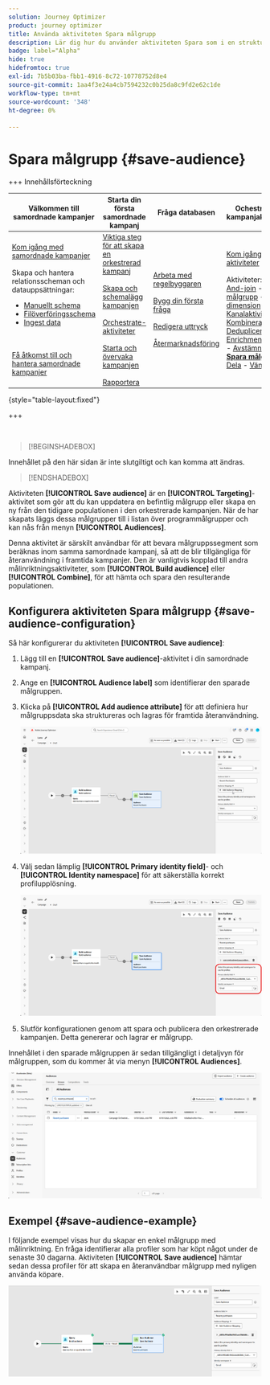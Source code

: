 ```yaml
---
solution: Journey Optimizer
product: journey optimizer
title: Använda aktiviteten Spara målgrupp
description: Lär dig hur du använder aktiviteten Spara som i en strukturerad kampanj
badge: label="Alpha"
hide: true
hidefromtoc: true
exl-id: 7b5b03ba-fbb1-4916-8c72-10778752d8e4
source-git-commit: 1aa4f3e24a4cb7594232c0b25da8c9fd2e62c1de
workflow-type: tm+mt
source-wordcount: '348'
ht-degree: 0%

---
```


# Spara målgrupp {#save-audience}

+++ Innehållsförteckning

| Välkommen till samordnade kampanjer | Starta din första samordnade kampanj | Fråga databasen | Ochestrerade kampanjaktiviteter |
|---|---|---|---|
| [Kom igång med samordnade kampanjer](gs-orchestrated-campaigns.md)<br/><br/>Skapa och hantera relationsscheman och datauppsättningar:</br> <ul><li>[Manuellt schema](manual-schema.md)</li><li>[Filöverföringsschema](file-upload-schema.md)</li><li>[Ingest data](ingest-data.md)</li></ul><br/><br/>[Få åtkomst till och hantera samordnade kampanjer](../access-manage-orchestrated-campaigns.md) | [Viktiga steg för att skapa en orkestrerad kampanj](../gs-campaign-creation.md)<br/><br/>[Skapa och schemalägg kampanjen](../create-orchestrated-campaign.md)<br/><br/>[Orchestrate-aktiviteter](../orchestrate-activities.md)<br/><br/>[Starta och övervaka kampanjen](../start-monitor-campaigns.md)<br/><br/>[Rapportera](../reporting-campaigns.md) | [Arbeta med regelbyggaren](../orchestrated-rule-builder.md)<br/><br/>[Bygg din första fråga](../build-query.md)<br/><br/>[Redigera uttryck](../edit-expressions.md)<br/><br/>[Återmarknadsföring](../retarget.md) | [Kom igång med aktiviteter](about-activities.md)<br/><br/>Aktiviteter:<br/>[And-join](and-join.md) - [Bygg målgrupp](build-audience.md) - [Ändra dimension](change-dimension.md) - [Kanalaktiviteter](channels.md) - [Kombinera](combine.md) - [Deduplicering](deduplication.md) - [Enrichment](enrichment.md) - [Fork](fork.md)  - [Avstämning](reconciliation.md) - <b>[Spara målgrupp](save-audience.md)</b> - [Dela](split.md) - [Vänta](wait.md) |

{style="table-layout:fixed"}

+++

<br/>

>[!BEGINSHADEBOX]

Innehållet på den här sidan är inte slutgiltigt och kan komma att ändras.

>[!ENDSHADEBOX]

Aktiviteten **[!UICONTROL Save audience]** är en **[!UICONTROL Targeting]**-aktivitet som gör att du kan uppdatera en befintlig målgrupp eller skapa en ny från den tidigare populationen i den orkestrerade kampanjen. När de har skapats läggs dessa målgrupper till i listan över programmålgrupper och kan nås från menyn **[!UICONTROL Audiences]**.

Denna aktivitet är särskilt användbar för att bevara målgruppssegment som beräknas inom samma samordnade kampanj, så att de blir tillgängliga för återanvändning i framtida kampanjer. Den är vanligtvis kopplad till andra målinriktningsaktiviteter, som **[!UICONTROL Build audience]** eller **[!UICONTROL Combine]**, för att hämta och spara den resulterande populationen.

## Konfigurera aktiviteten Spara målgrupp {#save-audience-configuration}

Så här konfigurerar du aktiviteten **[!UICONTROL Save audience]**:

1. Lägg till en **[!UICONTROL Save audience]**-aktivitet i din samordnade kampanj.

1. Ange en **[!UICONTROL Audience label]** som identifierar den sparade målgruppen.

1. Klicka på **[!UICONTROL Add audience attribute]** för att definiera hur målgruppsdata ska struktureras och lagras för framtida återanvändning.

   ![](../assets/save-audience-1.png)

1. Välj sedan lämplig **[!UICONTROL Primary identity field]**-&#x200B; och **[!UICONTROL Identity namespace]** för att säkerställa korrekt profilupplösning.

   ![](../assets/save-audience-2.png)

1. Slutför konfigurationen genom att spara och publicera den orkestrerade kampanjen. Detta genererar och lagrar er målgrupp.

Innehållet i den sparade målgruppen är sedan tillgängligt i detaljvyn för målgruppen, som du kommer åt via menyn **[!UICONTROL Audiences]**.

![](../assets/save-audience-3.png)

## Exempel {#save-audience-example}

I följande exempel visas hur du skapar en enkel målgrupp med målinriktning. En fråga identifierar alla profiler som har köpt något under de senaste 30 dagarna. Aktiviteten **[!UICONTROL Save audience]** hämtar sedan dessa profiler för att skapa en återanvändbar målgrupp med nyligen använda köpare.

![](../assets/save-audience-4.png)
